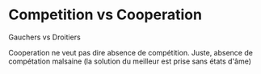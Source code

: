 # Competition vs Cooperation

Gauchers vs Droitiers

Cooperation ne veut pas dire absence de compétition. Juste, absence de compétation malsaine (la solution du meilleur est prise sans états d'âme)


